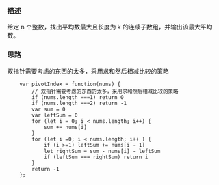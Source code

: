 ### 描述
给定 n 个整数，找出平均数最大且长度为 k 的连续子数组，并输出该最大平均数。

### 思路
双指针需要考虑的东西的太多，采用求和然后相减比较的策略
```
    var pivotIndex = function(nums) {
        // 双指针需要考虑的东西的太多，采用求和然后相减比较的策略
        if (nums.length ===1) return 0
        if (nums.length ===2) return -1
        var sum = 0
        var leftSum = 0
        for (let i = 0; i < nums.length; i++) {
            sum += nums[i]
        }
        for (let i =0; i < nums.length; i++ ) {
            if (i >=1) leftSum += nums[i - 1]
            let rightSum = sum - nums[i] - leftSum
            if (leftSum === rightSum) return i
        }
        return -1
    };
```